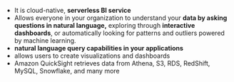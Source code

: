 - It  is cloud-native, **serverless BI service**
- Allows everyone in your organization to understand your **data by asking questions in natural language,** exploring through **interactive dashboards**, or automatically looking for patterns and outliers powered by machine learning.
- **natural language query capabilities in your applications**
- allows users to create visualizations and dashboards
- Amazon QuickSight retrieves data from Athena, S3, RDS, RedShift, MySQL, Snowflake, and many more